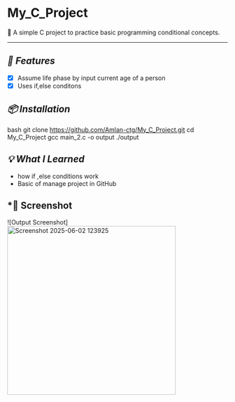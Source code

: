 # My_C_Project  
🔹 A simple C project to practice basic programming conditional concepts.  

---

## *🚀 Features*  
- [x] Assume life phase by input current  age of a person 
- [x] Uses if,else conditons

## *📦 Installation*  
bash
git clone https://github.com/Amlan-ctg/My_C_Project.git
cd My_C_Project
gcc main_2.c -o output
./output


## *💡 What I Learned*  
- how if ,else conditions work   
- Basic of manage project in GitHub  

## *📸 Screenshot  
![Output Screenshot]  <img width="385" alt="Screenshot 2025-06-02 123925" src="https://github.com/user-attachments/assets/db6c87ba-e36c-4755-931a-09f311188e5c" />

